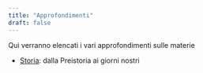 ```yaml
---
title: "Approfondimenti"
draft: false
---
```


Qui verranno elencati i vari approfondimenti sulle materie

* [Storia](storia): dalla Preistoria ai giorni nostri